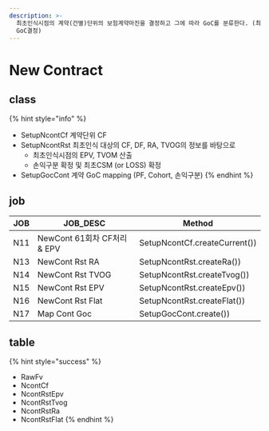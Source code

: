 ```yaml
---
description: >-
  최초인식시점의 계약(건별)단위의 보험계약마진을 결정하고 그에 따라 GoC를 분류한다. (최초인식시점의 CSM결정 및 손익구분 판단 후 건별
  GoC결정)
---
```


# New Contract

## class

{% hint style="info" %}
* SetupNcontCf  &#x20;계약단위 CF
* SetupNcontRst  &#x20;최초인식 대상의 CF, DF, RA, TVOG의 정보를 바탕으로&#x20;
  * 최초인식시점의  EPV, TVOM 산출
  * 손익구분 확정 및  최초CSM (or LOSS) 확정
* SetupGocCont  &#x20;계약 GoC mapping (PF, Cohort, 손익구분)
{% endhint %}

## job

| JOB | JOB\_DESC               | Method                        |
| --- | ----------------------- | ----------------------------- |
| N11 | NewCont 61회차 CF처리 & EPV | SetupNcontCf.createCurrent()) |
| N13 | NewCont Rst RA          | SetupNcontRst.createRa())     |
| N14 | NewCont Rst TVOG        | SetupNcontRst.createTvog())   |
| N15 | NewCont Rst EPV         | SetupNcontRst.createEpv())    |
| N16 | NewCont Rst Flat        | SetupNcontRst.createFlat())   |
| N17 | Map Cont Goc            | SetupGocCont.create())        |

## table

{% hint style="success" %}
* RawFv
* NcontCf
* NcontRstEpv
* NcontRstTvog
* NcontRstRa
* NcontRstFlat
{% endhint %}

